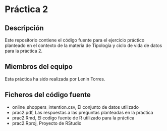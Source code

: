 # Práctica 2

## Descripción

Este repositorio contiene el código fuente para el ejercicio práctico planteado en el contexto de la materia de Tipología y ciclo de vida de datos para la práctica 2.

## Miembros del equipo

Esta práctica ha sido realizada por Lenin Torres.

## Ficheros del código fuente

* online_shoppers_intention.csv, El conjunto de datos utilizado
* prac2.pdf, Las respuestas a las preguntas planteadas en la práctica
* prac2.Rmd, El codigo fuente de R utilizado para la práctica
* prac2.Rproj, Proyecto de RStudio